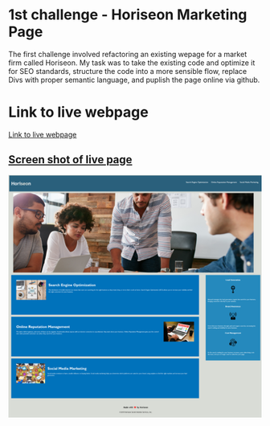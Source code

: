 # 1st challenge - Horiseon Marketing Page
<p>
The first challenge involved refactoring an existing wepage for a market firm called Horiseon. My task was to take the existing code and optimize it for SEO standards, structure the code into a more sensible flow, replace Divs with proper semantic language, and puplish the page online via github. </p>
<h1>Link to live webpage</h1>
<a href="https://kyle-vance.github.io/Vance-Kyle-Challenge-1/" alt=Link to Horsiseon page> Link to live webpage 
 <br>
  <h2>Screen shot of live page</h2>
<img src="Screenshot 2022-06-13 at 10-58-24 Horiseon.png">
